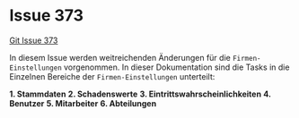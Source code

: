 # Issue 373

[Git Issue 373](https://git.etes.de/edira/edira/-/issues/373)

In diesem Issue werden weitreichenden Änderungen für die `Firmen-Einstellungen` vorgenommen. In dieser Dokumentation sind die Tasks in die Einzelnen Bereiche der `Firmen-Einstellungen` unterteilt:

**1. Stammdaten**
**2. Schadenswerte**
**3. Eintrittswahrscheinlichkeiten**
**4. Benutzer**
**5. Mitarbeiter**
**6. Abteilungen**